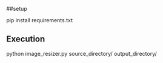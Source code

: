 ##setup

pip install requirements.txt

## Execution 

python image_resizer.py source_directory/ output_directory/



